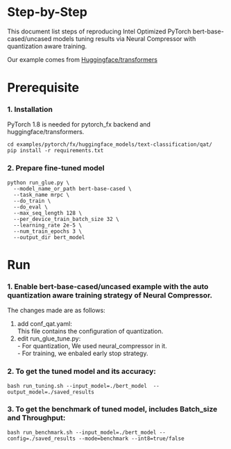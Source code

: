Step-by-Step
============

This document list steps of reproducing Intel Optimized PyTorch bert-base-cased/uncased models tuning results via Neural Compressor with quantization aware training.

Our example comes from [Huggingface/transformers](https://github.com/huggingface/transformers)


# Prerequisite

### 1. Installation

PyTorch 1.8 is needed for pytorch_fx backend and huggingface/transformers.

  ```shell
  cd examples/pytorch/fx/huggingface_models/text-classification/qat/
  pip install -r requirements.txt
  ```


### 2. Prepare fine-tuned model

  ```shell
  python run_glue.py \
    --model_name_or_path bert-base-cased \
    --task_name mrpc \
    --do_train \
    --do_eval \
    --max_seq_length 128 \
    --per_device_train_batch_size 32 \
    --learning_rate 2e-5 \
    --num_train_epochs 3 \
    --output_dir bert_model
  ```

# Run

### 1. Enable bert-base-cased/uncased example with the auto quantization aware training strategy of Neural Compressor.

  The changes made are as follows:
  1. add conf_qat.yaml:  
    This file contains the configuration of quantization.  
  2. edit run_glue_tune.py:  
    - For quantization, We used neural_compressor in it.  
    - For training, we enbaled early stop strategy.  

### 2. To get the tuned model and its accuracy: 

    bash run_tuning.sh --input_model=./bert_model  --output_model=./saved_results

### 3. To get the benchmark of tuned model, includes Batch_size and Throughput: 

    bash run_benchmark.sh --input_model=./bert_model --config=./saved_results --mode=benchmark --int8=true/false
